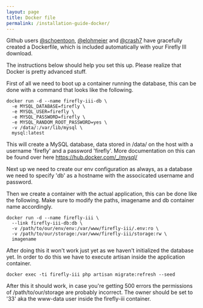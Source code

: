 ```yaml
---
layout: page
title: Docker file
permalink: /installation-guide-docker/
---
```


Github users [@schoentoon](https://github.com/schoentoon), [@elohmeier](https://github.com/elohmeier) and [@crash7](https://github.com/crash7) have gracefully created a Dockerfile, which is included automatically with your Firefly III download.

The instructions below should help you set this up. Please realize that Docker is pretty advanced stuff.

First of all we need to boot up a container running the database, this can be done with a command that looks like the following.

```
docker run -d --name firefly-iii-db \
  -e MYSQL_DATABASE=firefly \
  -e MYSQL_USER=firefly \
  -e MYSQL_PASSWORD=firefly \
  -e MYSQL_RANDOM_ROOT_PASSWORD=yes \
  -v /data/:/var/lib/mysql \
  mysql:latest
```

This will create a MySQL database, data stored in /data/ on the host with a username 'firefly' and a password 'firefly'. More documentation
on this can be found over here https://hub.docker.com/_/mysql/

Next up we need to create our env configuration as always, as a database we need to specify 'db' as a hostname with the associcated username and password.

Then we create a container with the actual application, this can be done like the following. Make sure to modify the paths, imagename and db container name accordingly.

```
docker run -d --name firefly-iii \
  --link firefly-iii-db:db \
  -v /path/to/our/env/env:/var/www/firefly-iii/.env:ro \
  -v /path/to/our/storage:/var/www/firefly-iii/storage:rw \
  imagename
```

After doing this it won't work just yet as we haven't initialized the database yet. In order to do this we have to execute artisan inside the application container.

```
docker exec -ti firefly-iii php artisan migrate:refresh --seed
```

After this it should work, in case you're getting 500 errors the permissions of /path/to/our/storage are probably incorrect. The owner should be set to '33' aka the www-data user inside the firefly-iii container.